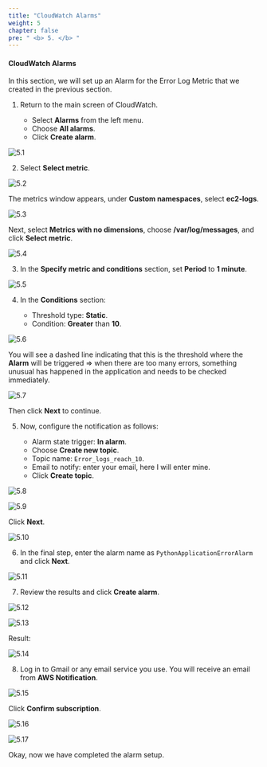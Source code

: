 ```yaml
---
title: "CloudWatch Alarms"
weight: 5
chapter: false
pre: " <b> 5. </b> "
---
```


#### CloudWatch Alarms

In this section, we will set up an Alarm for the Error Log Metric that we created in the previous section.

1. Return to the main screen of CloudWatch.

   - Select **Alarms** from the left menu.
   - Choose **All alarms**.
   - Click **Create alarm**.

![5.1](/images/5-cloud-watch-alarm/5.1.png)

2. Select **Select metric**.

![5.2](/images/5-cloud-watch-alarm/5.2.png)

The metrics window appears, under **Custom namespaces**, select **ec2-logs**.

![5.3](/images/5-cloud-watch-alarm/5.3.png)

Next, select **Metrics with no dimensions**, choose **/var/log/messages**, and click **Select metric**.

![5.4](/images/5-cloud-watch-alarm/5.4.png)

3. In the **Specify metric and conditions** section, set **Period** to **1 minute**.

![5.5](/images/5-cloud-watch-alarm/5.5.png)

4. In the **Conditions** section:

   - Threshold type: **Static**.
   - Condition: **Greater** than **10**.

![5.6](/images/5-cloud-watch-alarm/5.6.png)

You will see a dashed line indicating that this is the threshold where the **Alarm** will be triggered => when there are too many errors, something unusual has happened in the application and needs to be checked immediately.

![5.7](/images/5-cloud-watch-alarm/5.7.png)

Then click **Next** to continue.

5. Now, configure the notification as follows:

   - Alarm state trigger: **In alarm**.
   - Choose **Create new topic**.
   - Topic name: `Error_logs_reach_10`.
   - Email to notify: enter your email, here I will enter mine.
   - Click **Create topic**.

![5.8](/images/5-cloud-watch-alarm/5.8.png)

![5.9](/images/5-cloud-watch-alarm/5.9.png)

Click **Next**.

![5.10](/images/5-cloud-watch-alarm/5.10.png)

6. In the final step, enter the alarm name as `PythonApplicationErrorAlarm` and click **Next**.

![5.11](/images/5-cloud-watch-alarm/5.11.png)

7. Review the results and click **Create alarm**.

![5.12](/images/5-cloud-watch-alarm/5.12.png)

![5.13](/images/5-cloud-watch-alarm/5.13.png)

Result:

![5.14](/images/5-cloud-watch-alarm/5.14.png)

8. Log in to Gmail or any email service you use. You will receive an email from **AWS Notification**.

![5.15](/images/5-cloud-watch-alarm/5.15.png)

Click **Confirm subscription**.

![5.16](/images/5-cloud-watch-alarm/5.16.png)

![5.17](/images/5-cloud-watch-alarm/5.17.png)

Okay, now we have completed the alarm setup.
